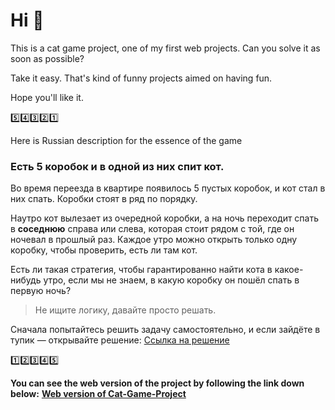 # Hi 👋

This is a cat game project, one of my first web projects. Can you solve it as soon as possible?

Take it easy. That's kind of funny projects aimed on having fun. 

Hope you'll like it.

5️⃣4️⃣3️⃣2️⃣1️⃣

Here is Russian description for the essence of the game

### Есть **5 коробок** и в **одной** из них спит кот.

Во время переезда в квартире появилось 5 пустых коробок, и кот стал в них спать. Коробки стоят в ряд по порядку.

Наутро кот вылезает из очередной коробки, а на ночь переходит спать в __соседнюю__ справа или слева, которая стоит рядом с той, где он ночевал в прошлый раз. Каждое утро можно открыть только одну коробку, чтобы проверить, есть ли там кот.

Есть ли такая стратегия, чтобы гарантированно найти кота в какое-нибудь утро, если мы не знаем, в какую коробку он пошёл спать в первую ночь?

> Не ищите логику, давайте просто решать.

Сначала попытайтесь решить задачу самостоятельно, и если зайдёте в тупик — открывайте решение: [Ссылка на решение](https://thecode.media/k1cat)

1️⃣2️⃣3️⃣4️⃣5️⃣


**You can see the web version of the project by following the link down below:**
**[Web version of Cat-Game-Project](https://daniilboyarinkov.github.io/Cat_game_project/Cat-game/)**
